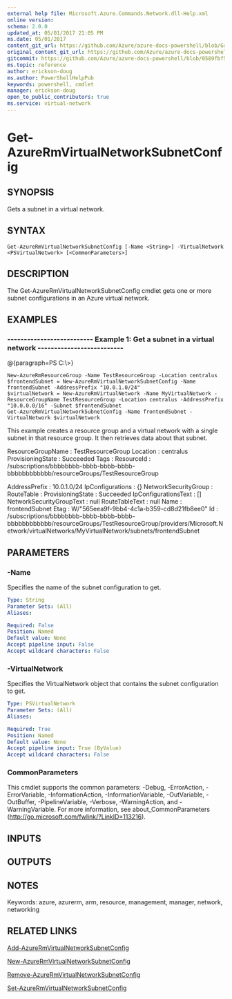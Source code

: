 ```yaml
---
external help file: Microsoft.Azure.Commands.Network.dll-Help.xml
online version:
schema: 2.0.0
updated_at: 05/01/2017 21:05 PM
ms.date: 05/01/2017
content_git_url: https://github.com/Azure/azure-docs-powershell/blob/Graham71298/azureps-cmdlets-docs/ResourceManager/AzureRM.Network/v2.2.0/Get-AzureRmVirtualNetworkSubnetConfig.md
original_content_git_url: https://github.com/Azure/azure-docs-powershell/blob/Graham71298/azureps-cmdlets-docs/ResourceManager/AzureRM.Network/v2.2.0/Get-AzureRmVirtualNetworkSubnetConfig.md
gitcommit: https://github.com/Azure/azure-docs-powershell/blob/0589fbf53d27e39e0cf445261d29c64fb0859d62
ms.topic: reference
author: erickson-doug
ms.author: PowerShellHelpPub
keywords: powershell, cmdlet
manager: erickson-doug
open_to_public_contributors: true
ms.service: virtual-network
---
```


# Get-AzureRmVirtualNetworkSubnetConfig

## SYNOPSIS
Gets a subnet in a virtual network.

## SYNTAX

```
Get-AzureRmVirtualNetworkSubnetConfig [-Name <String>] -VirtualNetwork <PSVirtualNetwork> [<CommonParameters>]
```

## DESCRIPTION
The Get-AzureRmVirtualNetworkSubnetConfig cmdlet gets one or more subnet configurations in an Azure virtual network.

## EXAMPLES

### --------------------------  Example 1: Get a subnet in a virtual network  --------------------------
@{paragraph=PS C:\\\>}





```
New-AzureRmResourceGroup -Name TestResourceGroup -Location centralus
$frontendSubnet = New-AzureRmVirtualNetworkSubnetConfig -Name frontendSubnet -AddressPrefix "10.0.1.0/24"
$virtualNetwork = New-AzureRmVirtualNetwork -Name MyVirtualNetwork -ResourceGroupName TestResourceGroup -Location centralus -AddressPrefix "10.0.0.0/16" -Subnet $frontendSubnet
Get-AzureRmVirtualNetworkSubnetConfig -Name frontendSubnet -VirtualNetwork $virtualNetwork
```

This example creates a resource group and a virtual network with a single subnet in that resource group.
It then retrieves data about that subnet.

ResourceGroupName : TestResourceGroup
Location          : centralus
ProvisioningState : Succeeded
Tags              :
ResourceId        : /subscriptions/bbbbbbbb-bbbb-bbbb-bbbb-bbbbbbbbbbbb/resourceGroups/TestResourceGroup


AddressPrefix            : 10.0.1.0/24
IpConfigurations         : {}
NetworkSecurityGroup     :
RouteTable               :
ProvisioningState        : Succeeded
IpConfigurationsText     : \[\]
NetworkSecurityGroupText : null
RouteTableText           : null
Name                     : frontendSubnet
Etag                     : W/"565eea9f-9bb4-4c1a-b359-cd8d21fb8ee0"
Id                       : /subscriptions/bbbbbbbb-bbbb-bbbb-bbbb-bbbbbbbbbbbb/resourceGroups/TestResourceGroup/providers/Microsoft.Network/virtualNetworks/MyVirtualNetwork/subnets/frontendSubnet

## PARAMETERS

### -Name
Specifies the name of the subnet configuration to get.

```yaml
Type: String
Parameter Sets: (All)
Aliases: 

Required: False
Position: Named
Default value: None
Accept pipeline input: False
Accept wildcard characters: False
```

### -VirtualNetwork
Specifies the VirtualNetwork object that contains the subnet configuration to get.

```yaml
Type: PSVirtualNetwork
Parameter Sets: (All)
Aliases: 

Required: True
Position: Named
Default value: None
Accept pipeline input: True (ByValue)
Accept wildcard characters: False
```

### CommonParameters
This cmdlet supports the common parameters: -Debug, -ErrorAction, -ErrorVariable, -InformationAction, -InformationVariable, -OutVariable, -OutBuffer, -PipelineVariable, -Verbose, -WarningAction, and -WarningVariable. For more information, see about_CommonParameters (http://go.microsoft.com/fwlink/?LinkID=113216).

## INPUTS

## OUTPUTS

## NOTES
Keywords: azure, azurerm, arm, resource, management, manager, network, networking

## RELATED LINKS

[Add-AzureRmVirtualNetworkSubnetConfig]()

[New-AzureRmVirtualNetworkSubnetConfig]()

[Remove-AzureRmVirtualNetworkSubnetConfig]()

[Set-AzureRmVirtualNetworkSubnetConfig]()

